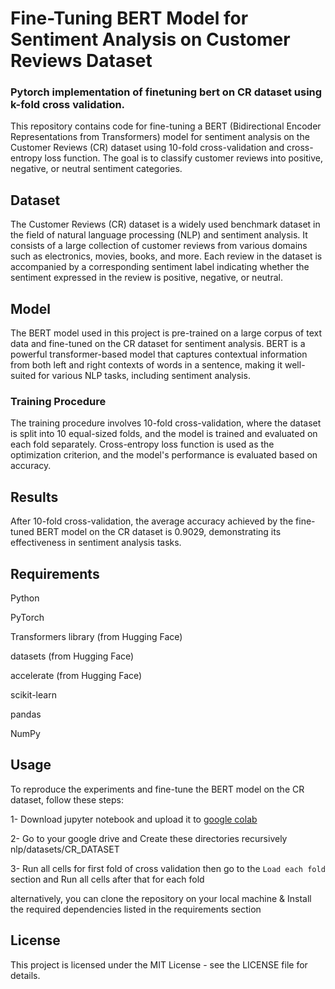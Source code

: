 # Fine-Tuning BERT Model for Sentiment Analysis on Customer Reviews Dataset
### Pytorch implementation of finetuning bert on  CR dataset using k-fold cross validation.



This repository contains code for fine-tuning a BERT (Bidirectional Encoder Representations from Transformers) model for sentiment analysis on the Customer Reviews (CR) dataset using 10-fold cross-validation and cross-entropy loss function. The goal is to classify customer reviews into positive, negative, or neutral sentiment categories.

## Dataset
The Customer Reviews (CR) dataset is a widely used benchmark dataset in the field of natural language processing (NLP) and sentiment analysis. It consists of a large collection of customer reviews from various domains such as electronics, movies, books, and more. Each review in the dataset is accompanied by a corresponding sentiment label indicating whether the sentiment expressed in the review is positive, negative, or neutral.

## Model
The BERT model used in this project is pre-trained on a large corpus of text data and fine-tuned on the CR dataset for sentiment analysis. BERT is a powerful transformer-based model that captures contextual information from both left and right contexts of words in a sentence, making it well-suited for various NLP tasks, including sentiment analysis.

### Training Procedure
The training procedure involves 10-fold cross-validation, where the dataset is split into 10 equal-sized folds, and the model is trained and evaluated on each fold separately. Cross-entropy loss function is used as the optimization criterion, and the model's performance is evaluated based on accuracy.

## Results
After 10-fold cross-validation, the average accuracy achieved by the fine-tuned BERT model on the CR dataset is 0.9029, demonstrating its effectiveness in sentiment analysis tasks.

## Requirements
Python 

PyTorch

Transformers library (from Hugging Face)

datasets (from Hugging Face)

accelerate (from Hugging Face)

scikit-learn

pandas

NumPy

## Usage
To reproduce the experiments and fine-tune the BERT model on the CR dataset, follow these steps:

1- Download jupyter notebook and upload it to [google colab](https://colab.research.google.com)

2- Go to your google drive and Create these directories recursively nlp/datasets/CR_DATASET

3- Run all cells for first fold of cross validation then go to the ```Load each fold``` section and Run all cells after that for each fold

alternatively, you can clone the repository on your local machine & Install the required dependencies listed in the requirements section 




## License
This project is licensed under the MIT License - see the LICENSE file for details.
